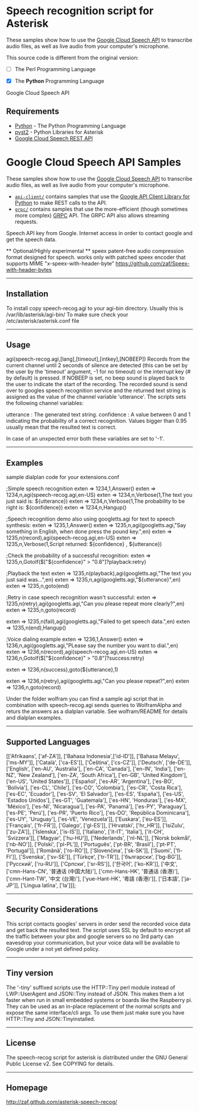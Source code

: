 # Speech recognition script for Asterisk

These samples show how to use the [Google Cloud Speech API][speech-api]
to transcribe audio files, as well as live audio from your computer's
microphone.

This source code is different from the original version:

- [ ] The Perl Programming Language
- [x] The **Python** Programming Language


Google Cloud Speech API

## Requirements

- [Python](https://www.python.org/) - The Python Programming Language
- [pyst2](rdegges/pyst2) - Python Libraries for Asterisk
- [Google Cloud Speech REST API](GoogleCloudPlatform/python-docs-samples/tree/master/speech/api-client)

# Google Cloud Speech API Samples

These samples show how to use the [Google Cloud Speech API][speech-api]
to transcribe audio files, as well as live audio from your computer's
microphone.

* [`api-client/`](api-client) contains samples that use the [Google API Client
  Library for Python][rest-client] to make REST calls to the API.
* [`grpc/`](grpc) contains samples that use the more-efficient (though sometimes
  more complex) [GRPC][grpc] API. The GRPC API also allows streaming requests.

[speech-api]: http://cloud.google.com/speech
[rest-client]: https://developers.google.com/api-client-library/python/
[grpc]: http://grpc.io


Speech API key from Google.
Internet access in order to contact google and get the speech data.

** Optional/Highly experimental **
speex         patent-free audio compression format designed for speech.
              works only with patched speex encoder that supports
              MIME "x-speex-with-header-byte"
              https://github.com/zaf/Speex-with-header-bytes

------------
Installation
------------
To install copy speech-recog.agi to your agi-bin directory.
Usually this is /var/lib/asterisk/agi-bin/
To make sure check your /etc/asterisk/asterisk.conf file

-----
Usage
-----
agi(speech-recog.agi,[lang],[timeout],[intkey],[NOBEEP])
Records from the current channel until 2 seconds of silence are detected
(this can be set by the user by the 'timeout' argument, -1 for no timeout) or the
interrupt key (# by default) is pressed. If NOBEEP is set, no beep sound is played
back to the user to indicate the start of the recording.
The recorded sound is send over to googles speech recognition service and the
returned text string is assigned as the value of the channel variable 'utterance'.
The scripts sets the following channel variables:

utterance  : The generated text string.
confidence : A value between 0 and 1 indicating the probability of a correct recognition.
             Values bigger than 0.95 usually mean that the resulted text is correct.

In case of an unxpected error both these variables are set to '-1'.

--------
Examples
--------
sample dialplan code for your extensions.conf

;Simple speech recognition
exten => 1234,1,Answer()
exten => 1234,n,agi(speech-recog.agi,en-US)
exten => 1234,n,Verbose(1,The text you just said is: ${utterance})
exten => 1234,n,Verbose(1,The probability to be right is: ${confidence})
exten => 1234,n,Hangup()

;Speech recognition demo also using googletts.agi for text to speech synthesis:
exten => 1235,1,Answer()
exten => 1235,n,agi(googletts.agi,"Say something in English, when done press the pound key.",en)
exten => 1235,n(record),agi(speech-recog.agi,en-US)
exten => 1235,n,Verbose(1,Script returned: ${confidence} , ${utterance})

;Check the probability of a successful recognition:
exten => 1235,n,GotoIf($["${confidence}" > "0.8"]?playback:retry)

;Playback the text
exten => 1235,n(playback),agi(googletts.agi,"The text you just said was...",en)
exten => 1235,n,agi(googletts.agi,"${utterance}",en)
exten => 1235,n,goto(end)

;Retry in case speech recognition wasn't successful:
exten => 1235,n(retry),agi(googletts.agi,"Can you please repeat more clearly?",en)
exten => 1235,n,goto(record)

exten => 1235,n(fail),agi(googletts.agi,"Failed to get speech data.",en)
exten => 1235,n(end),Hangup()

;Voice dialing example
exten => 1236,1,Answer()
exten => 1236,n,agi(googletts.agi,"PLease say the number you want to dial.",en)
exten => 1236,n(record),agi(speech-recog.agi,en-US)
exten => 1236,n,GotoIf($["${confidence}" > "0.8"]?success:retry)

exten => 1236,n(success),goto(${utterance},1)

exten => 1236,n(retry),agi(googletts.agi,"Can you please repeat?",en)
exten => 1236,n,goto(record)

Under the folder wolfram you can find a sample agi script that in combination with speech-recog.agi
sends queries to WolframAlpha and returs the answers as a dialplan variable. See wolfram/README for
details and dialplan examples.

-------------------
Supported Languages
-------------------
[['Afrikaans',       ['af-ZA']],
 ['Bahasa Indonesia',['id-ID']],
 ['Bahasa Melayu',   ['ms-MY']],
 ['Català',          ['ca-ES']],
 ['Čeština',         ['cs-CZ']],
 ['Deutsch',         ['de-DE']],
 ['English',         ['en-AU', 'Australia'],
                     ['en-CA', 'Canada'],
                     ['en-IN', 'India'],
                     ['en-NZ', 'New Zealand'],
                     ['en-ZA', 'South Africa'],
                     ['en-GB', 'United Kingdom'],
                     ['en-US', 'United States']],
 ['Español',         ['es-AR', 'Argentina'],
                     ['es-BO', 'Bolivia'],
                     ['es-CL', 'Chile'],
                     ['es-CO', 'Colombia'],
                     ['es-CR', 'Costa Rica'],
                     ['es-EC', 'Ecuador'],
                     ['es-SV', 'El Salvador'],
                     ['es-ES', 'España'],
                     ['es-US', 'Estados Unidos'],
                     ['es-GT', 'Guatemala'],
                     ['es-HN', 'Honduras'],
                     ['es-MX', 'México'],
                     ['es-NI', 'Nicaragua'],
                     ['es-PA', 'Panamá'],
                     ['es-PY', 'Paraguay'],
                     ['es-PE', 'Perú'],
                     ['es-PR', 'Puerto Rico'],
                     ['es-DO', 'República Dominicana'],
                     ['es-UY', 'Uruguay'],
                     ['es-VE', 'Venezuela']],
 ['Euskara',         ['eu-ES']],
 ['Français',        ['fr-FR']],
 ['Galego',          ['gl-ES']],
 ['Hrvatski',        ['hr_HR']],
 ['IsiZulu',         ['zu-ZA']],
 ['Íslenska',        ['is-IS']],
 ['Italiano',        ['it-IT', 'Italia'],
                     ['it-CH', 'Svizzera']],
 ['Magyar',          ['hu-HU']],
 ['Nederlands',      ['nl-NL']],
 ['Norsk bokmål',    ['nb-NO']],
 ['Polski',          ['pl-PL']],
 ['Português',       ['pt-BR', 'Brasil'],
                     ['pt-PT', 'Portugal']],
 ['Română',          ['ro-RO']],
 ['Slovenčina',      ['sk-SK']],
 ['Suomi',           ['fi-FI']],
 ['Svenska',         ['sv-SE']],
 ['Türkçe',          ['tr-TR']],
 ['български',       ['bg-BG']],
 ['Pусский',         ['ru-RU']],
 ['Српски',          ['sr-RS']],
 ['한국어',            ['ko-KR']],
 ['中文',             ['cmn-Hans-CN', '普通话 (中国大陆)'],
                     ['cmn-Hans-HK', '普通话 (香港)'],
                     ['cmn-Hant-TW', '中文 (台灣)'],
                     ['yue-Hant-HK', '粵語 (香港)']],
 ['日本語',           ['ja-JP']],
 ['Lingua latīna',   ['la']]];

-----------------------
Security Considerations
-----------------------
This script contacts googles' servers in order send the recorded voice data and get back
the resulted text. The script uses SSL by default to encrypt all the traffic between
your pbx and google servers so no 3rd party can eavesdrop your communication, but your
voice data will be available to Google under a not yet defined policy.

------------
Tiny version
------------
The '-tiny' suffixed scripts use the HTTP::Tiny perl module instead of LWP::UserAgent and
JSON::Tiny instead of JSON. This makes them a lot faster when run in small embedded systems
or boards like the Raspberry pi. They can be used as an in-place replacement of the normal
scripts and expose the same interface/cli args. To use them just make sure
you have HTTP::Tiny and JSON::Tinyinstalled.

-------
License
-------
The speech-recog script for asterisk is distributed under the GNU General Public
License v2. See COPYING for details.

--------
Homepage
--------
http://zaf.github.com/asterisk-speech-recog/
